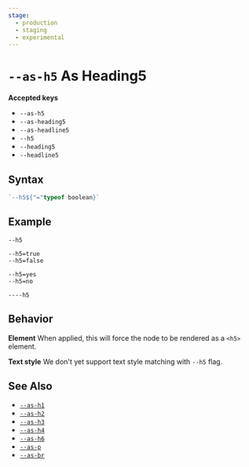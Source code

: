 ```yaml
---
stage:
  - production
  - staging
  - experimental
---
```


# `--as-h5` As Heading5

**Accepted keys**

- `--as-h5`
- `--as-heading5`
- `--as-headline5`
- `--h5`
- `--heading5`
- `--headline5`

## Syntax

```ts
`--h5${"="typeof boolean}`
```

## Example

```
--h5

--h5=true
--h5=false

--h5=yes
--h5=no

----h5
```

## Behavior

**Element**
When applied, this will force the node to be rendered as a `<h5>` element.

**Text style**
We don't yet support text style matching with `--h5` flag.

## See Also

- [`--as-h1`](../--as-h1)
- [`--as-h2`](../--as-h2)
- [`--as-h3`](../--as-h3)
- [`--as-h4`](../--as-h4)
- [`--as-h6`](../--as-h6)
- [`--as-p`](../--as-p)
- [`--as-br`](../--as-br)
